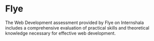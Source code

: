 # Flye
The Web Development assessment provided by Flye on Internshala includes a comprehensive evaluation of practical skills and theoretical knowledge necessary for effective web development.
